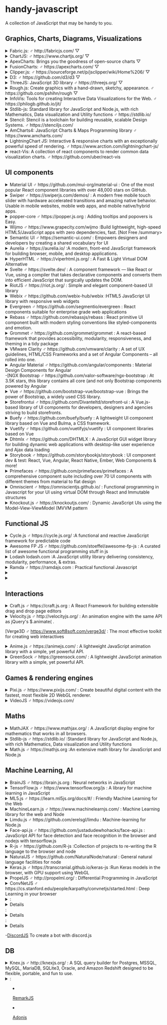 # handy-javascript
A collection of JavaScript that may be handy to you.

## Graphics, Charts, Diagrams, Visualizations

<details> 
  <summary>Fabric.js: ♂ http://fabricjs.com/ ▽ </summary> 
  A powerful and simple Javascript HTML5 canvas library 
</details>

<details> 
  <summary>ChartJS: ♂ https://www.chartjs.org/ ▽ </summary>   
  
  Simple yet flexible JavaScript charting for designers & developers
  ![ChartJS](https://user-images.githubusercontent.com/1479100/45607189-2b018b80-ba7d-11e8-845e-d7ab810bc07f.png)   
</details>

<details>
    <summary>ApexCharts: Brings you the goodness of open-source charts ▽ </summary> 
 </details>
  
<details>
    <summary>FusionCharts: ♂ https://apexcharts.com/  ▽ </summary> 
  
Offers additional visualizations for your dashboards on top of ApexCharts

![FusionCharts](https://upload.wikimedia.org/wikipedia/commons/9/95/FusionCharts_JavaScript_Charting_Library.png)
</details>

<details>
  <summary>Clipper.js: ♂ https://sourceforge.net/p/jsclipper/wiki/Home%206/  ▽ </summary> 
   
Javascript translation of Angus Johnson's C# Clipper Library, which performs clipping and offsetting for both lines and polygons. All four boolean clipping operations are supported - intersection, union, difference and exclusive-or. Polygons can be of any shape including self-intersecting polygons.

![Clipper.js](https://sourceforge.net/p/jsclipper/wiki/_discuss/thread/66d9aef8/3bd6/attachment/screenshot_demo_5.0.2.1_slice_new.png)

 </details>


<details>
    <summary>D3: ♂ https://github.com/d3/d3  ▽ </summary>
  
Bring data to life with SVG, Canvas and HTML   
![D3.js](https://skyose.com/wp-content/uploads/2018/10/maxresdefault-1-1.jpg)
</details>

<details>
    <summary>ThreeJS: JavaScript 3D library ♂ https://threejs.org/  ▽ </summary> 
</details>

<details>
    <summary>Rough.js: Create graphics with a hand-drawn, sketchy, appearance. ♂ https://github.com/pshihn/rough  ▽ </summary> </details> 
    
<details>
    <summary>InfoVis: Tools for creating Interactive Data Visualizations for the Web. ♂ https://philogb.github.io/jit/ </summary> </details>
    
<details>
    <summary>Stdlib-js: Standard library for JavaScript and Node.js, with rich Mathematics, Data visualization and Utility functions ♂ https://stdlib.io/ </summary> </details>
<details>
    <summary>Stencil: Stencil is a toolchain for building reusable, scalable Design Systems. ♂ https://stenciljs.com/ </summary> </details>
<details>
    <summary>AmCharts4: JavaScript Charts & Maps Programming library ♂ https://www.amcharts.com/ </summary> </details>
<details>
    <summary>LightningChart JS: Interactive & responsive charts with an exceptionally powerful speed of rendering. ♂ https://www.arction.com/lightningchart-js/ </summary> </details>
<details>
    <summary>react-Vis: A collection of react components to render common data visualization charts. ♂ https://github.com/uber/react-vis </summary>
</details>

## UI components
<details>
    <summary>Material UI ♂ https://github.com/mui-org/material-ui : One of the most popular React component libraries with over 48,000 stars on GitHub.</summary> </details> 
<details>
    <summary>Swiper ♂ https://swiperjs.com/demos/ : A modern free mobile touch slider with hardware accelerated transitions and amazing native behavior. Usable in mobile websites, mobile web apps, and mobile native/hybrid apps.</summary> </details>
<details>
    <summary>popper-core ♂ https://popper.js.org : Adding tooltips and popovers is Easy.</summary> </details>
<details>
    <summary>Wijmo ♂ https://www.grapecity.com/wijmo :Build lightweight, high-speed HTML5/JavaScript apps with zero dependencies, fast. [Not Free /summary>
<details>
    <summary>Semantic UI ♂ https://semantic-ui.com/ : Empowers designers and developers by creating a shared vocabulary for UI</summary> </details>
<details>
    <summary>Aurelia ♂ https://aurelia.io/ :A modern, front-end JavaScript framework for building browser, mobile, and desktop applications.</summary> </details> 
<details>
    <summary>HyperHTML ♂ https://viperhtml.js.org/ : A Fast & Light Virtual DOM Alternative</summary> </details>
<details>
    <summary>Svelte ♂ https://svelte.dev/ : A component framework — like React or Vue, using a compiler that takes declarative components and converts them into efficient JavaScript that surgically updates the DOM.</summary> </details> 
<details>
    <summary>RiotJS ♂ https://riot.js.org/ : Simple and elegant component-based UI library</summary> </details>
<details>
    <summary>Webix ♂ https://github.com/webix-hub/webix :HTML5 JavaScript UI library with responsive web widgets</summary> </details>
<details>
    <summary>Evergreen ♂ https://github.com/segmentio/evergreen : React components suitable for enterprise grade web applications</summary> </details>
<details>
    <summary>Rebass ♂ https://github.com/rebassjs/rebass : React primitive UI component built with modern styling conventions like styled-components and emotion.</summary> </details> 
<details>
    <summary>Grommet ♂ https://github.com/grommet/grommet : A react-based framework that provides accessibility, modularity, responsiveness, and theming in a tidy package</summary> </details>
<details>
    <summary>VMware Clarity ♂ https://github.com/vmware/clarity :  A set of UX guidelines, HTML/CSS Frameworks and a set of Angular Components – all rolled into one.</summary> </details>
<details>
    <summary>Angular Material ♂ https://github.com/angular/components : Material Design Components for Angular</summary> </details>
-[NGX Bootstrap ♂ https://github.com/valor-software/ngx-bootstrap : At 3.5K stars, this library contains all core (and not only  Bootstrap components powered by Angular
<details>
    <summary>Vue ♂ https://github.com/bootstrap-vue/bootstrap-vue :  Brings the power of Bootstrap, a widely used CSS library.</summary> </details>
      
<details>
    <summary>Storefrontui ♂ https://github.com/Divanteltd/storefront-ui : A Vue.js-based library of UI components for developers, designers and agencies striving to build storefronts.</summary> 
</details> 
      
<details>
<summary>Buefy ♂ https://github.com/buefy/buefy : A lightweight UI component library based on Vue and Bulma, a CSS framework.</summary> 
</details>


<details>
    <summary>Vuetify ♂ https://github.com/vuetifyjs/vuetify : UI component libraries based on Vue</summary> 
</details>

<details>
    <summary>Dhtmlx ♂ https://github.com/DHTMLX : A JavaScript GUI widget library for building dynamic web applications with desktop-like user experience and Ajax data loading</summary> 
</details>

<details>
    <summary>Storybook ♂ https://github.com/storybookjs/storybook :  UI component dev & test: React, Vue, Angular, React Native, Ember, Web Components & more!</summary> 
</details> 

<details>
    <summary>Primefaces ♂ https://github.com/primefaces/primefaces : A comprehensive component suite including over 70 UI components with different themes from material to flat design</summary> 
</details>

<details>
    <summary>Omniscient ♂ https://omniscientjs.github.io/ : Functional programming in Javascript for your UI using virtual DOM through React and Immutable structures</summary> 
</details>

<details>
    <summary>Knockout.js ♂ https://knockoutjs.com/ : Dynamic JavaScript UIs using the Model-View-ViewModel (MVVM  pattern</summary> </details>


## Functional JS

<details>
    <summary>Cycle.js ♂ https://cycle.js.org/ :A functional and reactive JavaScript framework for predictable code</summary> 
</details>


<details>
    <summary>Awesome FP JS ♂ https://github.com/stoeffel/awesome-fp-js : A curated list of awesome functional programming stuff in js</summary> 
</details>


<details>
    <summary>Lodash lodash.com :A JavaScript utility library delivering consistency, modularity, performance, & extras.</summary> </details>
<details>
    <summary>Ramda ♂ https://ramdajs.com : Practical functional Javascript</summary> 
</details> 
<details>    <summary>  </summary>  </details>
<details>    <summary>  </summary>  </details>



## Interactions

<details>
    <summary>Craft.js ♂ https://craft.js.org : A React Framework for building extensible drag and drop page editors</summary> 
</details>

<details>
    <summary>Velocity.js ♂ http://velocityjs.org/ :  An animation engine with the same API as jQuery's $.animate( .</summary> 
</details> 

[Verge3D ♂ https://www.soft8soft.com/verge3d/ : The most effective toolkit for creating web interactives

<details>
    <summary>Anime.js ♂ https://animejs.com/ : A lightweight JavaScript animation library with a simple, yet powerful API.</summary> </details>
    
<details>
    <summary>GreenSock ♂ https://greensock.com/ : A lightweight JavaScript animation library with a simple, yet powerful API.</summary> </details>
    

## Games & rendering engines

<details>
    <summary>Pixi.js ♂ https://www.pixijs.com/ : Create beautiful digital content with the fastest, most flexible 2D WebGL renderer. </summary> 
</details>

<details>    
<summary>VideoJS  ♂ https://videojs.com/ </summary>  

Video.js is a web video player built from the ground up for an HTML5 world. It supports HTML5 video and modern streaming formats, as well as YouTube, Vimeo, and even Flash (through plugins, more on that later).

![VideoJS](https://raw.githubusercontent.com/maluklo/Skin-video-js-6.2.6/master/video-js.png)
</details>

## Maths

<details>
    <summary>MathJAX ♂ https://www.mathjax.org/ : A JavaScript display engine for mathematics that works in all browsers.</summary> </details>
    
<details>
    <summary>Stdlib-js ♂ https://stdlib.io/ :Standard library for JavaScript and Node.js, with rich Mathematics, Data visualization and Utility functions</summary> 
</details>

    
<details>
    <summary>Math.js ♂ https://mathjs.org :An extensive math library for JavaScript and Node.js</summary> 
</details> 
   
    


## Machine Learning, AI

<details>
    <summary>BrainJS ♂ https://brain.js.org : Neural networks in JavaScript</summary> 
</details>

<details>
    <summary>TensorFlow.js ♂ https://www.tensorflow.org/js : A library for machine learning in JavaScript</summary> 
</details>

<details>
    <summary>ML5.js ♂ https://learn.ml5js.org/docs/#/ : Friendly Machine Learning for the Web</summary> 
</details>

<details>
    <summary>MachineLearn.js ♂ https://www.machinelearnjs.com/ : Machine Learning library for the web and Node</summary>
</details> 

<details>
    <summary>Limdu.js ♂ https://github.com/erelsgl/limdu : Machine-learning for Node.js</summary> 
</details>


<details>
    <summary>Face-api.js ♂ https://github.com/justadudewhohacks/face-api.js : JavaScript API for face detection and face recognition in the browser and nodejs with tensorflow.js</summary> </details>
<details>
    <summary>R-js ♂ https://github.com/R-js :Collection of projects to re-writing the R language to the browser and node</summary> </details>
<details>
    <summary>NaturalJS ♂ https://github.com/NaturalNode/natural : General natural language facilities for node</summary> </details>
<details>
    <summary>Keras.js ♂ https://transcranial.github.io/keras-js :Run Keras models in the browser, with GPU support using WebGL</summary> </details> 
<details>
    <summary>PropelJS ♂ http://propelml.org/ : Differential Programming in JavaScript</summary> </details>
<details>
    <summary>ConvNetJS ♂ https://cs.stanford.edu/people/karpathy/convnetjs/started.html : Deep Learning in your browser</summary> </details>
<details>
    <summary>  :
<details></details>
    <summary>  :
<details></details>
    <summary>  :
<details></details>
   
 -[DiscordJS](https://discordapp.com/developers/docs/intro) To create a bot with discord.js

## DB 
<details>
    <summary>Knex.js ♂ http://knexjs.org/ : A SQL query builder for Postgres, MSSQL, MySQL, MariaDB, SQLite3, Oracle, and Amazon Redshift designed to be flexible, portable, and fun to use.</summary> </details> 
<details>
    <summary>  :
</summary> </details>

- [RemarkJS](https://github.com/gnab/remark)

- [Adonis](https://adonisjs.com/)
